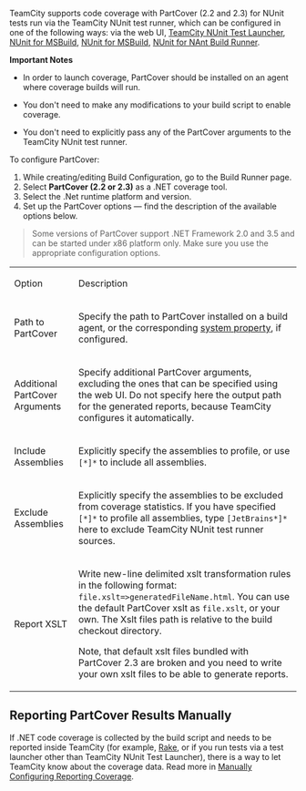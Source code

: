 [//]: # (title: PartCover)
[//]: # (auxiliary-id: PartCover)

TeamCity supports code coverage with PartCover (2.2 and 2.3) for NUnit tests run via the TeamCity NUnit test runner, which can be configured in one of the following ways: via the web UI, [TeamCity NUnit Test Launcher](teamcity-nunit-test-launcher.md), [NUnit for MSBuild](nunit-for-msbuild.md), [NUnit for MSBuild](nunit-for-msbuild.md), [NUnit for NAnt Build Runner](nunit-for-nant-build-runner.md).

__Important Notes__
	
* In order to launch coverage, PartCover should be installed on an agent where coverage builds will run.
	
* You don't need to make any modifications to your build script to enable coverage.
	
* You don't need to explicitly pass any of the PartCover arguments to the TeamCity NUnit test runner.

To configure PartCover:

1. While creating/editing Build Configuration, go to the Build Runner page.
2. Select __PartCover (2.2 or 2.3)__ as a .NET coverage tool.
3. Select the .Net runtime platform and version. 
4. Set up the PartCover options — find the description of the available options below.

>Some versions of PartCover support .NET Framework 2.0 and 3.5 and can be started under x86 platform only. Make sure you use the appropriate configuration options.

<table>
<tr>

<td>

Option

</td>

<td>

Description

</td>
</tr>
<tr>

<td>

Path to PartCover

</td>

<td>

Specify the path to PartCover installed on a build agent, or the corresponding [system property](configuring-build-parameters.md), if configured.

</td>
</tr>
<tr>

<td>

Additional PartCover Arguments

</td>

<td>

Specify additional PartCover arguments, excluding  the ones that can be specified using the web UI. Do not specify here the output path for the generated reports, because TeamCity configures it automatically.

</td>
</tr>
<tr>

<td>

Include Assemblies

</td>

<td>

Explicitly specify the assemblies to profile, or use `[*]*` to include all assemblies.

</td>
</tr>
<tr>

<td>

Exclude Assemblies

</td>


<td>

Explicitly specify the assemblies to be excluded from coverage statistics. If you have specified `[*]*` to profile all assemblies, type `[JetBrains*]*` here to exclude TeamCity NUnit test runner sources.

</td>
</tr>
<tr>

<td>

Report XSLT

</td>

<td>

Write new\-line delimited xslt transformation rules in the following format: `file.xslt=>generatedFileName.html`. You can use the default PartCover xslt as `file.xslt`, or your own. The Xslt files path is relative to the build checkout directory.


<tip>

Note, that default xslt files bundled with PartCover 2.3 are broken and you need to write your own xslt files to be able to generate reports.
</tip>

</td>
</tr>
</table>

## Reporting PartCover Results Manually

If .NET code coverage is collected by the build script and needs to be reported inside TeamCity (for example, [Rake](rake.md), or if you run tests via a test launcher other than TeamCity NUnit Test Launcher), there is a way to let TeamCity know about the coverage data. Read more in [Manually Configuring Reporting Coverage](manually-configuring-reporting-coverage.md).
